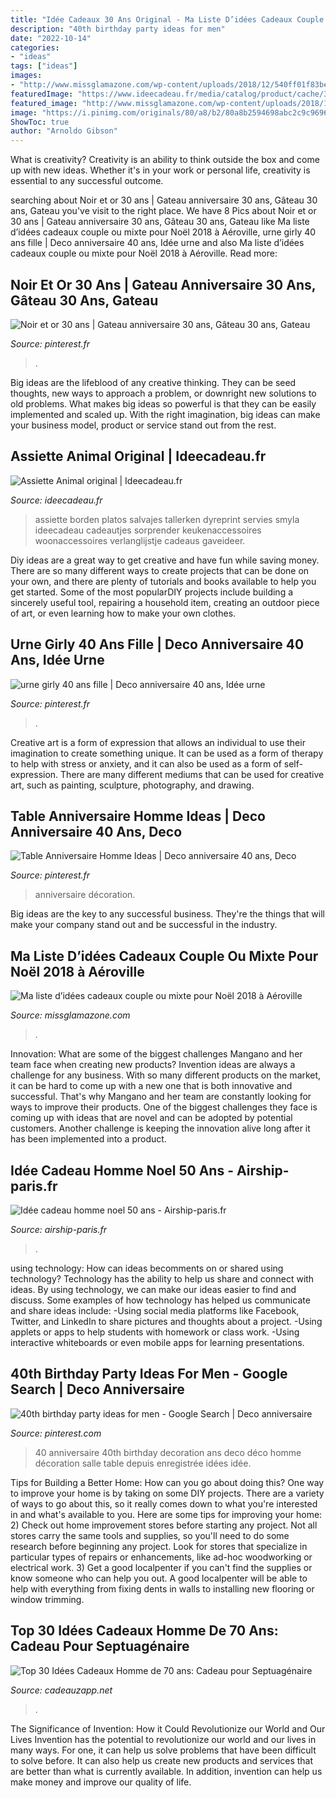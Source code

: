 ```yaml
---
title: "Idée Cadeaux 30 Ans Original - Ma Liste D’idées Cadeaux Couple Ou Mixte Pour Noël 2018 à Aéroville"
description: "40th birthday party ideas for men"
date: "2022-10-14"
categories:
- "ideas"
tags: ["ideas"]
images:
- "http://www.missglamazone.com/wp-content/uploads/2018/12/540ff01f83bef39d385196238683eaea.jpg"
featuredImage: "https://www.ideecadeau.fr/media/catalog/product/cache/3/small_image/1104x/9df78eab33525d08d6e5fb8d27136e95/a/s/assiette-animal-original-ideecadeau-fr_5019-d5494e4c.jpg"
featured_image: "http://www.missglamazone.com/wp-content/uploads/2018/12/540ff01f83bef39d385196238683eaea.jpg"
image: "https://i.pinimg.com/originals/80/a8/b2/80a8b2594698abc2c9c96963432fbe51.jpg"
ShowToc: true
author: "Arnoldo Gibson"
---
```



What is creativity?
Creativity is an ability to think outside the box and come up with new ideas. Whether it's in your work or personal life, creativity is essential to any successful outcome.

	

		
searching about Noir et or 30 ans | Gateau anniversaire 30 ans, Gâteau 30 ans, Gateau you've visit to the right place. We have 8 Pics about Noir et or 30 ans | Gateau anniversaire 30 ans, Gâteau 30 ans, Gateau like Ma liste d’idées cadeaux couple ou mixte pour Noël 2018 à Aéroville, urne girly 40 ans fille | Deco anniversaire 40 ans, Idée urne and also Ma liste d’idées cadeaux couple ou mixte pour Noël 2018 à Aéroville. Read more:
		
    
## Noir Et Or 30 Ans | Gateau Anniversaire 30 Ans, Gâteau 30 Ans, Gateau

<img loading=lazy src="https://i.pinimg.com/originals/80/a8/b2/80a8b2594698abc2c9c96963432fbe51.jpg" onerror="this.onerror=null;this.src='https://tse2.mm.bing.net/th?id=OIP.VPNoMcLVahzv_ugbIFVuMAHaJ4&amp;pid=15.1';" alt="Noir et or 30 ans | Gateau anniversaire 30 ans, Gâteau 30 ans, Gateau">

_Source: pinterest.fr_

>. 

	

Big ideas are the lifeblood of any creative thinking. They can be seed thoughts, new ways to approach a problem, or downright new solutions to old problems. What makes big ideas so powerful is that they can be easily implemented and scaled up. With the right imagination, big ideas can make your business model, product or service stand out from the rest.

    
## Assiette Animal Original | Ideecadeau.fr

<img loading=lazy src="https://www.ideecadeau.fr/media/catalog/product/cache/3/small_image/1104x/9df78eab33525d08d6e5fb8d27136e95/a/s/assiette-animal-original-ideecadeau-fr_5019-d5494e4c.jpg" onerror="this.onerror=null;this.src='https://tse4.mm.bing.net/th?id=OIP.KJcf-LfaOrMCIdSJohcMHQHaHa&amp;pid=15.1';" alt="Assiette Animal original | Ideecadeau.fr">

_Source: ideecadeau.fr_

>assiette borden platos salvajes tallerken dyreprint servies smyla ideecadeau cadeautjes sorprender keukenaccessoires woonaccessoires verlanglijstje cadeaus gaveideer. 

	

Diy ideas are a great way to get creative and have fun while saving money. There are so many different ways to create projects that can be done on your own, and there are plenty of tutorials and books available to help you get started. Some of the most popularDIY projects include building a sincerely useful tool, repairing a household item, creating an outdoor piece of art, or even learning how to make your own clothes.

    
## Urne Girly 40 Ans Fille | Deco Anniversaire 40 Ans, Idée Urne

<img loading=lazy src="https://i.pinimg.com/originals/1c/70/62/1c70620d24f478c336ac7ec0b968afbe.jpg" onerror="this.onerror=null;this.src='https://tse4.mm.bing.net/th?id=OIP.1zuZt-G91q6dKNz7NpsUJgHaJ4&amp;pid=15.1';" alt="urne girly 40 ans fille | Deco anniversaire 40 ans, Idée urne">

_Source: pinterest.fr_

>. 

	

Creative art is a form of expression that allows an individual to use their imagination to create something unique. It can be used as a form of therapy to help with stress or anxiety, and it can also be used as a form of self-expression. There are many different mediums that can be used for creative art, such as painting, sculpture, photography, and drawing.

    
## Table Anniversaire Homme Ideas | Deco Anniversaire 40 Ans, Deco

<img loading=lazy src="https://i.pinimg.com/originals/66/fa/19/66fa19b5596ea67de258dccb7adb1dc1.jpg" onerror="this.onerror=null;this.src='https://tse3.mm.bing.net/th?id=OIP.d0uKy2PQ3xXXA4R1NuW_qgHaLH&amp;pid=15.1';" alt="Table Anniversaire Homme Ideas | Deco anniversaire 40 ans, Deco">

_Source: pinterest.fr_

>anniversaire décoration. 

	

Big ideas are the key to any successful business. They're the things that will make your company stand out and be successful in the industry.

    
## Ma Liste D’idées Cadeaux Couple Ou Mixte Pour Noël 2018 à Aéroville

<img loading=lazy src="http://www.missglamazone.com/wp-content/uploads/2018/12/540ff01f83bef39d385196238683eaea.jpg" onerror="this.onerror=null;this.src='https://tse4.mm.bing.net/th?id=OIP.7aafRsNzIgxukiH6zzWiZAHaJ4&amp;pid=15.1';" alt="Ma liste d’idées cadeaux couple ou mixte pour Noël 2018 à Aéroville">

_Source: missglamazone.com_

>. 

	

Innovation: What are some of the biggest challenges Mangano and her team face when creating new products?
Invention ideas are always a challenge for any business. With so many different products on the market, it can be hard to come up with a new one that is both innovative and successful. That's why Mangano and her team are constantly looking for ways to improve their products. One of the biggest challenges they face is coming up with ideas that are novel and can be adopted by potential customers. Another challenge is keeping the innovation alive long after it has been implemented into a product.

    
## Idée Cadeau Homme Noel 50 Ans - Airship-paris.fr

<img loading=lazy src="https://www.airship-paris.fr/wp-content/uploads/2019/09/whiksy_paddy_100_ans_202304935_north_480x524_white-4.jpg" onerror="this.onerror=null;this.src='https://tse3.mm.bing.net/th?id=OIP.Mgl6kkh-rEBGLI16nZ6HqQHaIF&amp;pid=15.1';" alt="Idée cadeau homme noel 50 ans - Airship-paris.fr">

_Source: airship-paris.fr_

>. 

	

using technology: How can ideas becomments on or shared using technology?
Technology has the ability to help us share and connect with ideas. By using technology, we can make our ideas easier to find and discuss. Some examples of how technology has helped us communicate and share ideas include: 
-Using social media platforms like Facebook, Twitter, and LinkedIn to share pictures and thoughts about a project. 
-Using applets or apps to help students with homework or class work. 
-Using interactive whiteboards or even mobile apps for learning presentations.

    
## 40th Birthday Party Ideas For Men - Google Search | Deco Anniversaire

<img loading=lazy src="https://i.pinimg.com/originals/48/18/69/481869f0908b7ece4c6c0cdd43365092.jpg" onerror="this.onerror=null;this.src='https://tse4.mm.bing.net/th?id=OIP.vZlTm6ti2sQJzMWlBAJzMQAAAA&amp;pid=15.1';" alt="40th birthday party ideas for men - Google Search | Deco anniversaire">

_Source: pinterest.com_

>40 anniversaire 40th birthday decoration ans deco déco homme décoration salle table depuis enregistrée idées idée. 

	

Tips for Building a Better Home: How can you go about doing this?
One way to improve your home is by taking on some DIY projects. There are a variety of ways to go about this, so it really comes down to what you're interested in and what's available to you. Here are some tips for improving your home: 
2) Check out home improvement stores before starting any project. Not all stores carry the same tools and supplies, so you'll need to do some research before beginning any project. Look for stores that specialize in particular types of repairs or enhancements, like ad-hoc woodworking or electrical work. 
3) Get a good localpenter if you can't find the supplies or know someone who can help you out. A good localpenter will be able to help with everything from fixing dents in walls to installing new flooring or window trimming.

    
## Top 30 Idées Cadeaux Homme De 70 Ans: Cadeau Pour Septuagénaire

<img loading=lazy src="https://images-eu.ssl-images-amazon.com/images/I/61qRvmlHkBL.jpg" onerror="this.onerror=null;this.src='https://tse4.mm.bing.net/th?id=OIP.pvalkvKVavcbfqUXl0q7ZQHaHa&amp;pid=15.1';" alt="Top 30 Idées Cadeaux Homme de 70 ans: Cadeau pour Septuagénaire">

_Source: cadeauzapp.net_

>. 

	

The Significance of Invention: How it Could Revolutionize our World and Our Lives
Invention has the potential to revolutionize our world and our lives in many ways. For one, it can help us solve problems that have been difficult to solve before. It can also help us create new products and services that are better than what is currently available. In addition, invention can help us make money and improve our quality of life.

